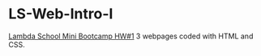 # LS-Web-Intro-I
[Lambda School Mini Bootcamp HW#1](https://github.com/SunJieMing/LS-Web-Intro-I)
3 webpages coded with HTML and CSS.
